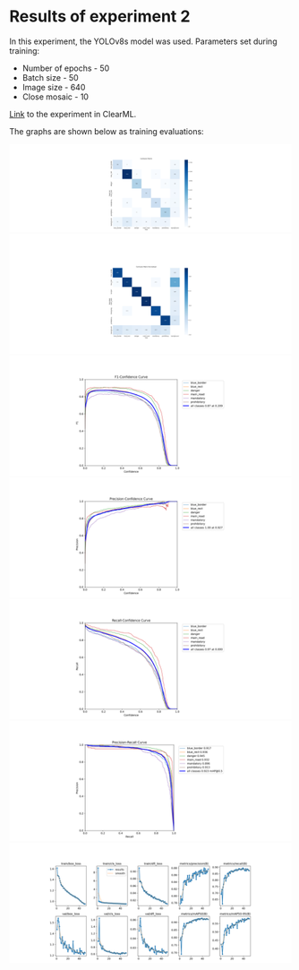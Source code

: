 # Results of experiment 2

In this experiment, the YOLOv8s model was used.
Parameters set during training:
+ Number of epochs - 50
+ Batch size - 50
+ Image size - 640
+ Close mosaic - 10

[Link](https://app.clear.ml/projects/199d3c5c623744d692293be36e515961/experiments/256dde2a5edf44c691a7d2452387c3d4/output/execution) to the experiment in ClearML.

The graphs are shown below as training evaluations:

![](images/confusion_matrix_plot.png)
![](images/confusion_matrix_normalized_plot.png)
![](images/F1_curve_plot.png)
![](images/P_curve_plot.png)
![](images/R_curve_plot.png)
![](images/PR_curve_plot.png)
![](images/results_plot.png)
